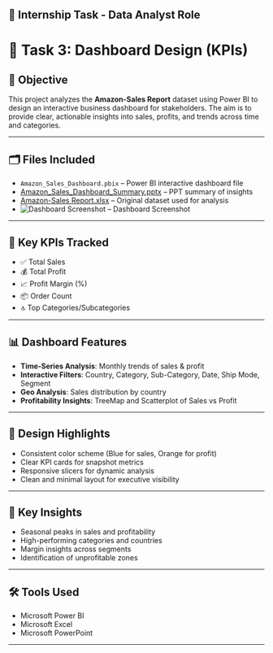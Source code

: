## 📌 Internship Task - Data Analyst Role

# 🧹 Task 3: Dashboard Design (KPIs)

## 🎯 Objective
This project analyzes the **Amazon-Sales Report** dataset using Power BI to design an interactive business dashboard for stakeholders. The aim is to provide clear, actionable insights into sales, profits, and trends across time and categories.

---

## 🗂️ Files Included
- `Amazon_Sales_Dashboard.pbix` – Power BI interactive dashboard file
- [Amazon_Sales_Dashboard_Summary.pptx](https://github.com/user-attachments/files/20614496/Amazon_Sales_Dashboard_Summary.pptx) – PPT summary of insights
- [Amazon-Sales Report.xlsx](https://github.com/user-attachments/files/20614526/Amazon-Sales.Report.xlsx) – Original dataset used for analysis
- ![Dashboard Screenshot](https://github.com/user-attachments/assets/21b9a4f1-6432-46f5-a450-eac574d79e7f) – Dashboard Screenshot

---

## 📌 Key KPIs Tracked
- ✅ Total Sales  
- 💰 Total Profit  
- 📈 Profit Margin (%)  
- 📦 Order Count  
- 🔝 Top Categories/Subcategories  

---

## 📊 Dashboard Features
- **Time-Series Analysis**: Monthly trends of sales & profit  
- **Interactive Filters**: Country, Category, Sub-Category, Date, Ship Mode, Segment  
- **Geo Analysis**: Sales distribution by country  
- **Profitability Insights**: TreeMap and Scatterplot of Sales vs Profit  

---

## 🎨 Design Highlights
- Consistent color scheme (Blue for sales, Orange for profit)
- Clear KPI cards for snapshot metrics
- Responsive slicers for dynamic analysis
- Clean and minimal layout for executive visibility

---

## 🧠 Key Insights
- Seasonal peaks in sales and profitability
- High-performing categories and countries
- Margin insights across segments
- Identification of unprofitable zones

---

## 🛠 Tools Used
- Microsoft Power BI
- Microsoft Excel
- Microsoft PowerPoint

---
